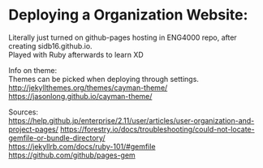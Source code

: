 # Deploying a Organization Website:
Literally just turned on github-pages hosting in ENG4000 repo, after creating sidb16.github.io. \
Played with Ruby afterwards to learn XD 

Info on theme:\
Themes can be picked when deploying through settings. \
http://jekyllthemes.org/themes/cayman-theme/ \
https://jasonlong.github.io/cayman-theme/ 

Sources:\
https://help.github.jp/enterprise/2.11/user/articles/user-organization-and-project-pages/ 
https://forestry.io/docs/troubleshooting/could-not-locate-gemfile-or-bundle-directory/ \
https://jekyllrb.com/docs/ruby-101/#gemfile 
https://github.com/github/pages-gem 


